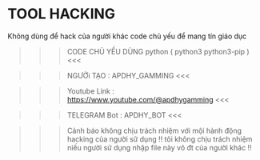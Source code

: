 # TOOL HACKING
Không dùng để hack của người khác
code chủ yếu để mang tín giáo dục 
   >>> CODE CHỦ YẾU DÙNG python ( python3 python3-pip )  <<<

   >>> NGƯỜi TẠO : APDHY_GAMMING <<<

   >>> Youtube Link : https://www.youtube.com/@apdhygamming <<<

   >>> TELEGRAM Bot : APDHY_BOT <<<

   >>> Cảnh báo không chịu trách nhiệm với mội hành động hacking của người sữ dụng 
>   >> !! tôi không chịu trách nhiệm niếu người sử dụng nhập file này vô đt của người khác !!
